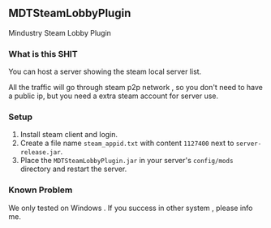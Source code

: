 ## MDTSteamLobbyPlugin

Mindustry Steam Lobby Plugin

### What is this SHIT

You can host a server showing the steam local server list.

All the traffic will go through steam p2p network , so you don't need to have a public ip, but you need a extra steam account for server use.

### Setup

1. Install steam client and login.
2. Create a file name `steam_appid.txt` with content `1127400` next to `server-release.jar`.
3. Place the `MDTSteamLobbyPlugin.jar` in your server's `config/mods` directory and restart the server.

### Known Problem

We only tested on Windows . If you success in other system , please info me.
